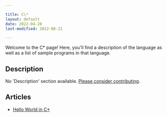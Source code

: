 ```yaml
---

title: C\*
layout: default
date: 2022-04-28
last-modified: 2022-08-21

---
```


Welcome to the C\* page! Here, you'll find a description of the language as well as a list of sample programs in that language.

## Description

No 'Description' section available. [Please consider contributing](https://github.com/TheRenegadeCoder/sample-programs-website).

## Articles

- [Hello World in C\*](https://sampleprograms.io/projects/hello-world/c-star)